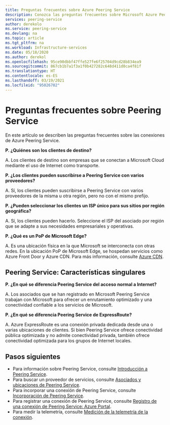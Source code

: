 ```yaml
---
title: Preguntas frecuentes sobre Azure Peering Service
description: Conozca las preguntas frecuentes sobre Microsoft Azure Peering Service.
services: peering-service
author: derekolo
ms.service: peering-service
ms.devlang: na
ms.topic: article
ms.tgt_pltfrm: na
ms.workload: Infrastructure-services
ms.date: 05/18/2020
ms.author: derekol
ms.openlocfilehash: 95ce90dbbf47ffe527fe6f25704d9cd28b834ea9
ms.sourcegitcommit: 867cb1b7a1f3a1f0b427282c648d411d0ca4f81f
ms.translationtype: HT
ms.contentlocale: es-ES
ms.lasthandoff: 03/19/2021
ms.locfileid: "95026702"
---
```

# <a name="peering-service-faq"></a>Preguntas frecuentes sobre Peering Service

En este artículo se describen las preguntas frecuentes sobre las conexiones de Azure Peering Service.


**P. ¿Quiénes son los clientes de destino?**

A. Los clientes de destino son empresas que se conectan a Microsoft Cloud mediante el uso de Internet como transporte.

**P. ¿Los clientes pueden suscribirse a Peering Service con varios proveedores?** 

A. Sí, los clientes pueden suscribirse a Peering Service con varios proveedores de la misma u otra región, pero no con el mismo prefijo.

**P. ¿Pueden seleccionar los clientes un ISP único para sus sitios por región geográfica?**

A. Sí, los clientes pueden hacerlo. Seleccione el ISP del asociado por región que se adapte a sus necesidades empresariales y operativas.

**P. ¿Qué es un PoP de Microsoft Edge?**

A. Es una ubicación física en la que Microsoft se interconecta con otras redes. En la ubicación PoP de Microsoft Edge, se hospedan servicios como Azure Front Door y Azure CDN. Para más información, consulte [Azure CDN](../cdn/cdn-features.md).

## <a name="peering-service-unique-characteristics"></a>Peering Service: Características singulares

**P. ¿En qué se diferencia Peering Service del acceso normal a Internet?**

A. Los asociados que se han registrado en Microsoft Peering Service trabajan con Microsoft para ofrecer un enrutamiento optimizado y una conectividad confiable a los servicios de Microsoft.  

**P. ¿En qué se diferencia Peering Service de ExpressRoute?**

A. Azure ExpressRoute es una conexión privada dedicada desde una o varias ubicaciones de clientes. Si bien Peering Service ofrece conectividad pública optimizada y no admite conectividad privada, también ofrece conectividad optimizada para los grupos de Internet locales.

## <a name="next-steps"></a>Pasos siguientes

- Para información sobre Peering Service, consulte [Introducción a Peering Service](about.md).
- Para buscar un proveedor de servicios, consulte [Asociados y ubicaciones de Peering Service](location-partners.md).
- Para incorporar una conexión de Peering Service, consulte [Incorporación de Peering Service](onboarding-model.md).
- Para registrar una conexión de Peering Service, consulte [Registro de una conexión de Peering Service: Azure Portal](azure-portal.md).
- Para medir la telemetría, consulte [Medición de la telemetría de la conexión](measure-connection-telemetry.md).